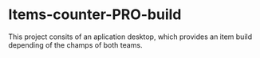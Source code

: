 # Items-counter-PRO-build

This project consits of an aplication desktop, which provides an item build depending of the champs of both teams.
